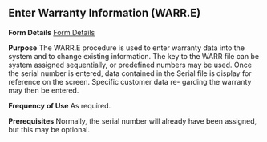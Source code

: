 ## Enter Warranty Information (WARR.E)
<PageHeader />

**Form Details**
[Form Details](../WARR-E-1/README.md)

**Purpose**
The WARR.E procedure is used to enter warranty data into the system and to
change existing information. The key to the WARR file can be system assigned
sequentially, or predefined numbers may be used. Once the serial number is
entered, data contained in the Serial file is display for reference on the
screen. Specific customer data re- garding the warranty may then be entered.

**Frequency of Use**
As required.

**Prerequisites**
Normally, the serial number will already have been assigned, but this may be
optional.

<badge text= "Version 8.10.57 " vertical="middle" />

<PageFooter />
